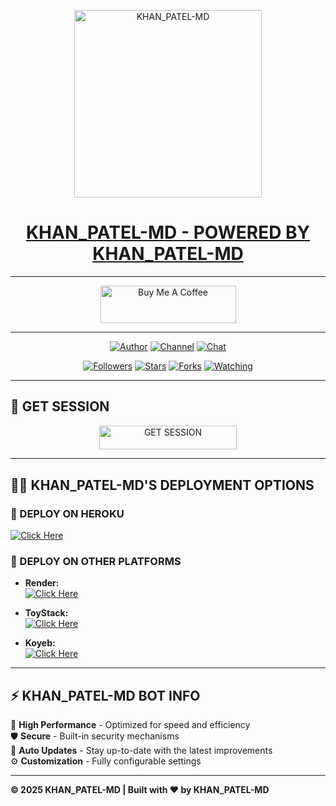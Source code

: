 <p align="center">    
  <a href="https://files.catbox.moe/pibkby.jpg">  
    <img alt="KHAN_PATEL-MD" height="300" src="https://files.catbox.moe/pibkby.jpg">  
    <h1 align="center"> KHAN_PATEL-MD - POWERED BY KHAN_PATEL-MD</h1>  
  </a>  
</p>    

---

<p align="center">  
  <a href="https://buymeacoffee.com/khanpatelmd" target="_blank">  
    <img src="https://cdn.buymeacoffee.com/buttons/v2/default-yellow.png" alt="Buy Me A Coffee" style="height: 60px !important;width: 217px !important;">  
  </a>  
</p>  

---

<p align="center">  
  <a href="https://github.com/khanpatelmd"><img title="Author" src="https://img.shields.io/badge/KHAN_PATEL_MD-black?style=for-the-badge&logo=Github"></a>   
  <a href="https://whatsapp.com/channel/0029Vaf9jys9Bb5sQdJCOn3R"><img title="Channel" src="https://img.shields.io/badge/CHANNEL-black?style=for-the-badge&logo=whatsapp"></a>   
  <a href="https://chat.whatsapp.com/GhUgIy6KY7cAMrVbhTRbYp"><img title="Chat" src="https://img.shields.io/badge/CHAT US-black?style=for-the-badge&logo=whatsapp"></a>  
</p>  

<p align="center">  
  <a href="https://github.com/khanpatelmd?tab=followers"><img title="Followers" src="https://img.shields.io/github/followers/khanpatelmd?label=Followers&style=social"></a>  
  <a href="https://github.com/khanpatelmd/KHAN_PATEL-MD/stargazers/"><img title="Stars" src="https://img.shields.io/github/stars/khanpatelmd/KHAN_PATEL-MD?&style=social"></a>  
  <a href="https://github.com/khanpatelmd/KHAN_PATEL-MD/network/members"><img title="Forks" src="https://img.shields.io/github/forks/khanpatelmd/KHAN_PATEL-MD?style=social"></a>  
  <a href="https://github.com/khanpatelmd/KHAN_PATEL-MD/watchers"><img title="Watching" src="https://img.shields.io/github/watchers/khanpatelmd/KHAN_PATEL-MD?label=Watching&style=social"></a>  
</p>  

---

## 🚀 GET SESSION  

<p align="center">  
  <a href="https://khan-patel-xmd.onrender.com">  
    <img title="GET SESSION" src="https://img.shields.io/badge/GET SESSION-blue?style=for-the-badge&logo=khan" width="220" height="38.45"/>  
  </a>  
</p>  

---

## 🧚‍♂️ KHAN_PATEL-MD'S DEPLOYMENT OPTIONS  

### 🔹 DEPLOY ON HEROKU  

  [![Click Here](https://img.shields.io/badge/➤Click-Here-red.svg)](https://dashboard.heroku.com/new?template=https://github.com/patel874/KHAN_PATEL-MD)  

### 🔹 DEPLOY ON OTHER PLATFORMS  
- **Render:**    
  [![Click Here](https://img.shields.io/badge/➤Click-Here-blue.svg)](https://render.com)  

- **ToyStack:**    
  [![Click Here](https://img.shields.io/badge/➤Click-Here-blue.svg)](https://toystack.ai)  

- **Koyeb:**    
  [![Click Here](https://img.shields.io/badge/➤Click-Here-blue.svg)](https://koyeb.com)  

---

## ⚡ KHAN_PATEL-MD BOT INFO    
🚗 **High Performance** - Optimized for speed and efficiency    
🛡️ **Secure** - Built-in security mechanisms    
🔄 **Auto Updates** - Stay up-to-date with the latest improvements    
⚙️ **Customization** - Fully configurable settings    

---

**© 2025 KHAN_PATEL-MD | Built with ❤️ by KHAN_PATEL-MD**
